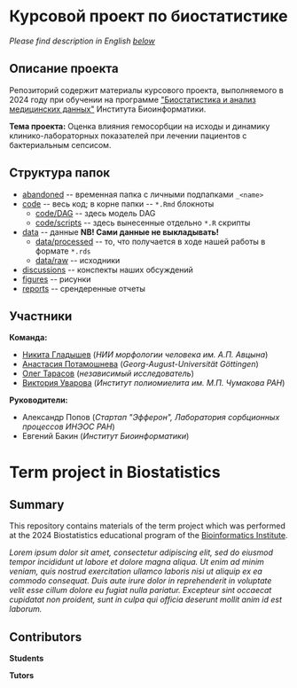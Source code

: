 #  Курсовой проект по биостатистике  

*Please find description in English [below](#term-project-in-biostatistics)*  

## Описание проекта

Репозиторий содержит материалы курсового проекта, выполняемого в 2024 году при обучении на программе ["Биостатистика и анализ медицинских данных"](https://bioinf.me/education/stat) Института Биоинформатики.  

**Тема проекта:** Оценка влияния гемосорбции на исходы и динамику клинико-лабораторных показателей при лечении пациентов с бактериальным сепсисом.  

## Cтруктура папок

- [abandoned](abandoned/) -- временная папка с личными подпапками `_<name>`  
- [code](code/) -- весь код; в корне папки -- `*.Rmd` блокноты  
    - [code/DAG](code/DAG/) -- здесь модель DAG  
    - [code/scripts](code/scripts/) -- здесь вынесенные отдельно `*.R` скрипты  
- [data](data/) -- данные **NB! Сами данные не выкладывать!**    
    - [data/processed](data/processed/) -- то, что получается в ходе нашей работы в формате `*.rds`  
    - [data/raw](data/raw) -- исходники  
- [discussions](discussions) -- конспекты наших обсуждений
- [figures](figures/) -- рисунки  
- [reports](reports/) -- срендеренные отчеты  

## Участники  

**Команда:**  
- [Никита Гладышев](https://github.com/Hayrest) (*НИИ морфологии человека им.&nbsp;А.П.&nbsp;Авцына*)  
- [Анастасия Потамошнева](https://github.com/a-potamoshneva) (*Georg-August-Universität Göttingen*)  
- [Олег Тарасов](https://github.com/ovtarasov) (*независимый исследователь*)  
- [Виктория Уварова](https://github.com/UvarovaV) (*Институт полиомиелита им.&nbsp;М.П.&nbsp;Чумакова РАН*)  

**Руководители:**  
- Александр Попов (*Стартап "Эфферон", Лаборатория сорбционных процессов ИНЭОС РАН*)  
- Евгений Бакин (*Институт Биоинформатики*)  

# Term project in Biostatistics

## Summary  

This repository contains materials of the term project which was performed at the 2024 Biostatistics educational program of the [Bioinformatics Institute](https://bioinf.me/en).  

*Lorem ipsum dolor sit amet, consectetur adipiscing elit, sed do eiusmod tempor incididunt ut labore et dolore magna aliqua. Ut enim ad minim veniam, quis nostrud exercitation ullamco laboris nisi ut aliquip ex ea commodo consequat. Duis aute irure dolor in reprehenderit in voluptate velit esse cillum dolore eu fugiat nulla pariatur. Excepteur sint occaecat cupidatat non proident, sunt in culpa qui officia deserunt mollit anim id est laborum.*  

## Contributors   

**Students**  

**Tutors**  

